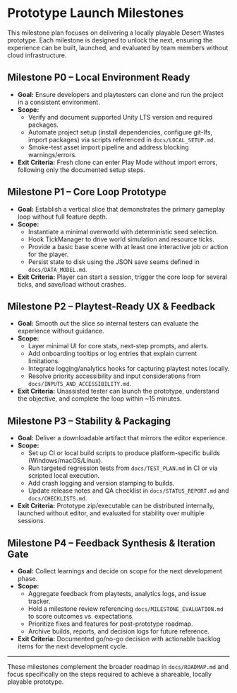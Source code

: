 # Prototype Launch Milestones

This milestone plan focuses on delivering a locally playable Desert Wastes prototype. Each milestone is designed to unlock the next, ensuring the experience can be built, launched, and evaluated by team members without cloud infrastructure.

## Milestone P0 – Local Environment Ready
- **Goal:** Ensure developers and playtesters can clone and run the project in a consistent environment.
- **Scope:**
  - Verify and document supported Unity LTS version and required packages.
  - Automate project setup (install dependencies, configure git-lfs, import packages) via scripts referenced in `docs/LOCAL_SETUP.md`.
  - Smoke-test asset import pipeline and address blocking warnings/errors.
- **Exit Criteria:** Fresh clone can enter Play Mode without import errors, following only the documented setup steps.

## Milestone P1 – Core Loop Prototype
- **Goal:** Establish a vertical slice that demonstrates the primary gameplay loop without full feature depth.
- **Scope:**
  - Instantiate a minimal overworld with deterministic seed selection.
  - Hook TickManager to drive world simulation and resource ticks.
  - Provide a basic base scene with at least one interactive job or action for the player.
  - Persist state to disk using the JSON save seams defined in `docs/DATA_MODEL.md`.
- **Exit Criteria:** Player can start a session, trigger the core loop for several ticks, and save/load without crashes.

## Milestone P2 – Playtest-Ready UX & Feedback
- **Goal:** Smooth out the slice so internal testers can evaluate the experience without guidance.
- **Scope:**
  - Layer minimal UI for core stats, next-step prompts, and alerts.
  - Add onboarding tooltips or log entries that explain current limitations.
  - Integrate logging/analytics hooks for capturing playtest notes locally.
  - Resolve priority accessibility and input considerations from `docs/INPUTS_AND_ACCESSIBILITY.md`.
- **Exit Criteria:** Unassisted tester can launch the prototype, understand the objective, and complete the loop within ~15 minutes.

## Milestone P3 – Stability & Packaging
- **Goal:** Deliver a downloadable artifact that mirrors the editor experience.
- **Scope:**
  - Set up CI or local build scripts to produce platform-specific builds (Windows/macOS/Linux).
  - Run targeted regression tests from `docs/TEST_PLAN.md` in CI or via scripted local execution.
  - Add crash logging and version stamping to builds.
  - Update release notes and QA checklist in `docs/STATUS_REPORT.md` and `docs/CHECKLISTS.md`.
- **Exit Criteria:** Prototype zip/executable can be distributed internally, launched without editor, and evaluated for stability over multiple sessions.

## Milestone P4 – Feedback Synthesis & Iteration Gate
- **Goal:** Collect learnings and decide on scope for the next development phase.
- **Scope:**
  - Aggregate feedback from playtests, analytics logs, and issue tracker.
  - Hold a milestone review referencing `docs/MILESTONE_EVALUATION.md` to score outcomes vs. expectations.
  - Prioritize fixes and features for post-prototype roadmap.
  - Archive builds, reports, and decision logs for future reference.
- **Exit Criteria:** Documented go/no-go decision with actionable backlog items for the next development cycle.

---

These milestones complement the broader roadmap in `docs/ROADMAP.md` and focus specifically on the steps required to achieve a shareable, locally playable prototype.
